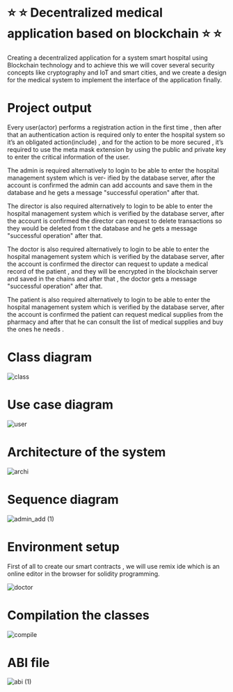 # ⭐️ ⭐️ Decentralized medical application based on blockchain  ⭐️ ⭐️

Creating a decentralized application for a system smart hospital using Blockchain technology and to achieve this we will cover several security concepts like cryptography and IoT and smart cities, and we create a design for the medical system to implement the interface of
the application finally.

# Project output
Every user(actor) performs a registration action in the first time , then after that an authentication action is
required only to enter the hospital system so it’s an obligated action(include) , and for the action to be more
secured , it’s required to use the meta mask extension by using the public and private key to enter the critical
information of the user.

The admin is required alternatively to login to be able to enter the hospital management system which is ver-
ified by the database server, after the account is confirmed the admin can add accounts and save them in the
database and he gets a message "successful operation" after that.

The director is also required alternatively to login to be able to enter the hospital management system which
is verified by the database server, after the account is confirmed the director can request to delete transactions
so they would be deleted from t the database and he gets a message "successful operation" after that.

The doctor is also required alternatively to login to be able to enter the hospital management system which
is verified by the database server, after the account is confirmed the director can request to update a medical
record of the patient , and they will be encrypted in the blockchain server and saved in the chains and after
that , the doctor gets a message "successful operation" after that.

The patient is also required alternatively to login to be able to enter the hospital management system which
is verified by the database server, after the account is confirmed the patient can request medical supplies from
the pharmacy and after that he can consult the list of medical supplies and buy the ones he needs .

# Class diagram 

![class](https://github.com/zakidjellouli47/Medical-decentralized-app/assets/69325676/3f63c9d5-051c-4213-88a8-09fa08a608d4)

# Use case diagram 
![user](https://github.com/zakidjellouli47/Medical-decentralized-app/assets/69325676/d55371b9-c34f-4e8f-8a83-9524f79f81e5)


# Architecture of the system
![archi](https://github.com/zakidjellouli47/Medical-decentralized-app/assets/69325676/81693937-378b-476f-98e1-f0b143ca46ec)

# Sequence diagram
![admin_add (1)](https://github.com/zakidjellouli47/Medical-decentralized-app/assets/69325676/a81c89c7-d527-45d9-8d26-898903b44534)

# Environment setup
First of all to create our smart contracts , we will use remix ide which is an online editor in the browser for solidity programming.

![doctor](https://github.com/zakidjellouli47/Medical-decentralized-app/assets/69325676/85cc9822-c186-4726-ba48-6ae6b175dc65)

# Compilation the classes
![compile](https://github.com/zakidjellouli47/Medical-decentralized-app/assets/69325676/bda49c52-0517-4ed2-a82d-6d533b7276d7)

# ABI file
![abi (1)](https://github.com/zakidjellouli47/Medical-decentralized-app/assets/69325676/9ec55701-84a9-4916-a8a6-3c55dad6f2f9)







